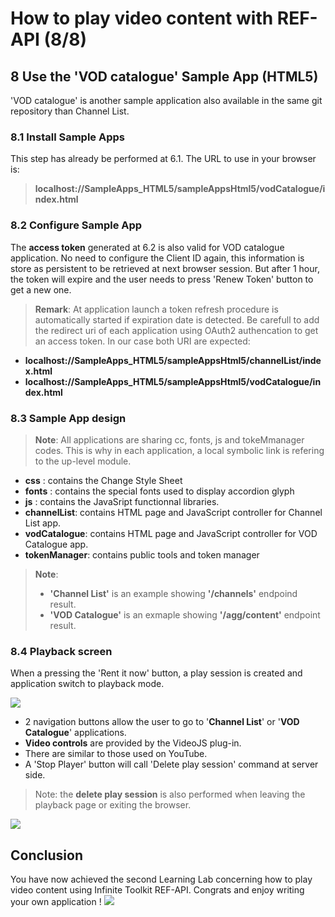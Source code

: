 #  How to play video content with REF-API (8/8)


## 8 Use the 'VOD catalogue'  Sample App  (HTML5)

'VOD catalogue' is another sample application also available in the same git repository than Channel List.

### 8.1 Install Sample Apps

This step has already be performed at 6.1.
The URL to use in your browser is:
> **localhost://SampleApps_HTML5/sampleAppsHtml5/vodCatalogue/index.html**
>


### 8.2 Configure Sample App

The **access token** generated at 6.2 is also valid for VOD catalogue application.
No need to configure the Client ID again, this information is store as persistent to be retrieved at next browser session.
But after 1 hour, the token will expire and the user needs to press 'Renew Token' button to get a new one.
> **Remark**:
> At application launch a token refresh procedure is automatically started if expiration date is detected. Be carefull to add the redirect uri of each application using OAuth2 authencation to get an access token. In our case both URI are expected:
- **localhost://SampleApps_HTML5/sampleAppsHtml5/channelList/index.html**
- **localhost://SampleApps_HTML5/sampleAppsHtml5/vodCatalogue/index.html**


### 8.3 Sample App design

> **Note**:
> All applications are sharing cc, fonts, js and tokeMmanager codes.
> This is why in each application, a local symbolic link is refering to the up-level module.

- **css** : contains the Change Style Sheet
- **fonts** : contains the special fonts used to display accordion glyph
- **js** : contains the JavaSript functionnal libraries.
- **channelList**: contains HTML page and JavaScript controller for Channel List app.
- **vodCatalogue**: contains HTML page and JavaScript controller for VOD Catalogue app.
- **tokenManager**: contains public tools and token manager

> **Note**:
> - **'Channel List'** is an example showing **'/channels'** endpoind result.
> - **'VOD Catalogue'** is an exmaple showing **'/agg/content'** endpoint result.


### 8.4 Playback screen

When a pressing the 'Rent it now' button, a play session is created and application switch to playback mode.

  ![](/posts/files/itk-how-to-play-video-102/assets/images/Start-REF-API-102-19_VOD_Dory.jpg)<br/>

- 2 navigation buttons allow the user to go to '**Channel List**' or '**VOD Catalogue**' applications.
- **Video controls** are provided by the VideoJS plug-in.
- There are similar to those used on YouTube.
- A 'Stop Player' button will call 'Delete play session' command at server side.
> Note: the **delete play session** is also performed when leaving the playback page or exiting the browser.


  ![](/posts/files/itk-how-to-play-video-102/assets/images/Start-REF-API-102-20_VOD_Dory.jpg)<br/>

## Conclusion
You have now achieved the second Learning Lab concerning how to play video content using Infinite Toolkit REF-API. Congrats and enjoy writing your own application !
  ![](/posts/files/itk-how-to-play-video-102/assets/images/Start-REF-API-102-21_great_job.jpg)<br/>
